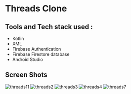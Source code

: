 # Threads Clone

## Tools and Tech stack used :
* Kotlin
* XML
* Firebase Authentication
* Firebase Firestore database
* Android Studio

## Screen Shots
![threads11](https://github.com/TheShivamPatel/Threadss_Clone/assets/110902638/2af4bde9-58a7-46ae-9082-2cf355ae0236)
![threads2](https://github.com/TheShivamPatel/Threadss_Clone/assets/110902638/4c5671d7-d86b-4f0a-930d-b633b698b454)
![threads3](https://github.com/TheShivamPatel/Threadss_Clone/assets/110902638/d20ddacd-6123-4825-9401-35c153e8b5dc)
![threads4](https://github.com/TheShivamPatel/Threadss_Clone/assets/110902638/9132c20e-96ca-4f51-84e2-ef1869d56ada)
![threads7](https://github.com/TheShivamPatel/Threadss_Clone/assets/110902638/1bbf2f4c-6595-4d16-96f3-f21011f8fd38)

